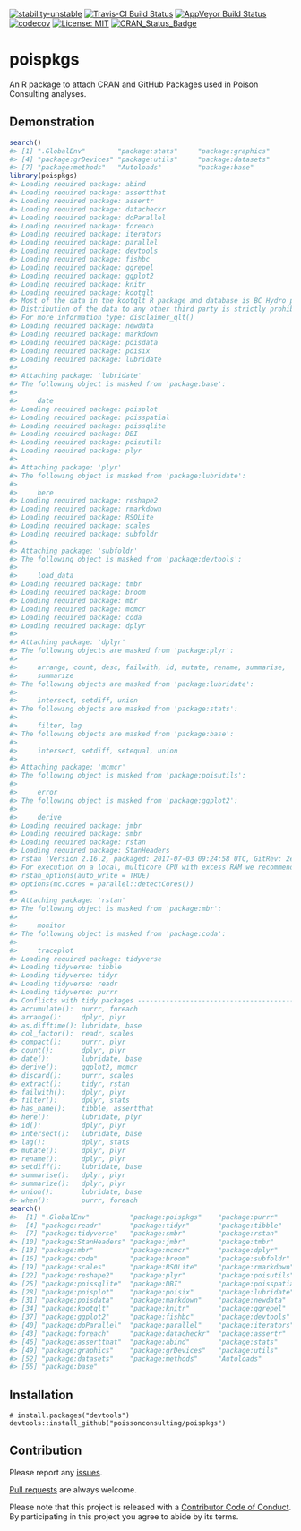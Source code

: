
<!-- README.md is generated from README.Rmd. Please edit that file -->
[![stability-unstable](https://img.shields.io/badge/stability-unstable-yellow.svg)](https://github.com/joethorley/stability-badges#unstable) [![Travis-CI Build Status](https://travis-ci.org/poissonconsulting/poispkgs.svg?branch=master)](https://travis-ci.org/poissonconsulting/poispkgs) [![AppVeyor Build Status](https://ci.appveyor.com/api/projects/status/github/poissonconsulting/poispkgs?branch=master&svg=true)](https://ci.appveyor.com/project/poissonconsulting/poispkgs) [![codecov](https://codecov.io/gh/poissonconsulting/poispkgs/branch/master/graph/badge.svg)](https://codecov.io/gh/poissonconsulting/poispkgs) [![License: MIT](https://img.shields.io/badge/License-MIT-green.svg)](https://opensource.org/licenses/MIT) [![CRAN\_Status\_Badge](http://www.r-pkg.org/badges/version/poispkgs)](https://cran.r-project.org/package=poispkgs)

poispkgs
========

An R package to attach CRAN and GitHub Packages used in Poison Consulting analyses.

Demonstration
-------------

``` r
search()
#> [1] ".GlobalEnv"        "package:stats"     "package:graphics" 
#> [4] "package:grDevices" "package:utils"     "package:datasets" 
#> [7] "package:methods"   "Autoloads"         "package:base"
library(poispkgs)
#> Loading required package: abind
#> Loading required package: assertthat
#> Loading required package: assertr
#> Loading required package: datacheckr
#> Loading required package: doParallel
#> Loading required package: foreach
#> Loading required package: iterators
#> Loading required package: parallel
#> Loading required package: devtools
#> Loading required package: fishbc
#> Loading required package: ggrepel
#> Loading required package: ggplot2
#> Loading required package: knitr
#> Loading required package: kootqlt
#> Most of the data in the kootqlt R package and database is BC Hydro property.
#> Distribution of the data to any other third party is strictly prohibited.
#> For more information type: disclaimer_qlt()
#> Loading required package: newdata
#> Loading required package: markdown
#> Loading required package: poisdata
#> Loading required package: poisix
#> Loading required package: lubridate
#> 
#> Attaching package: 'lubridate'
#> The following object is masked from 'package:base':
#> 
#>     date
#> Loading required package: poisplot
#> Loading required package: poisspatial
#> Loading required package: poissqlite
#> Loading required package: DBI
#> Loading required package: poisutils
#> Loading required package: plyr
#> 
#> Attaching package: 'plyr'
#> The following object is masked from 'package:lubridate':
#> 
#>     here
#> Loading required package: reshape2
#> Loading required package: rmarkdown
#> Loading required package: RSQLite
#> Loading required package: scales
#> Loading required package: subfoldr
#> 
#> Attaching package: 'subfoldr'
#> The following object is masked from 'package:devtools':
#> 
#>     load_data
#> Loading required package: tmbr
#> Loading required package: broom
#> Loading required package: mbr
#> Loading required package: mcmcr
#> Loading required package: coda
#> Loading required package: dplyr
#> 
#> Attaching package: 'dplyr'
#> The following objects are masked from 'package:plyr':
#> 
#>     arrange, count, desc, failwith, id, mutate, rename, summarise,
#>     summarize
#> The following objects are masked from 'package:lubridate':
#> 
#>     intersect, setdiff, union
#> The following objects are masked from 'package:stats':
#> 
#>     filter, lag
#> The following objects are masked from 'package:base':
#> 
#>     intersect, setdiff, setequal, union
#> 
#> Attaching package: 'mcmcr'
#> The following object is masked from 'package:poisutils':
#> 
#>     error
#> The following object is masked from 'package:ggplot2':
#> 
#>     derive
#> Loading required package: jmbr
#> Loading required package: smbr
#> Loading required package: rstan
#> Loading required package: StanHeaders
#> rstan (Version 2.16.2, packaged: 2017-07-03 09:24:58 UTC, GitRev: 2e1f913d3ca3)
#> For execution on a local, multicore CPU with excess RAM we recommend calling
#> rstan_options(auto_write = TRUE)
#> options(mc.cores = parallel::detectCores())
#> 
#> Attaching package: 'rstan'
#> The following object is masked from 'package:mbr':
#> 
#>     monitor
#> The following object is masked from 'package:coda':
#> 
#>     traceplot
#> Loading required package: tidyverse
#> Loading tidyverse: tibble
#> Loading tidyverse: tidyr
#> Loading tidyverse: readr
#> Loading tidyverse: purrr
#> Conflicts with tidy packages ----------------------------------------------
#> accumulate():  purrr, foreach
#> arrange():     dplyr, plyr
#> as.difftime(): lubridate, base
#> col_factor():  readr, scales
#> compact():     purrr, plyr
#> count():       dplyr, plyr
#> date():        lubridate, base
#> derive():      ggplot2, mcmcr
#> discard():     purrr, scales
#> extract():     tidyr, rstan
#> failwith():    dplyr, plyr
#> filter():      dplyr, stats
#> has_name():    tibble, assertthat
#> here():        lubridate, plyr
#> id():          dplyr, plyr
#> intersect():   lubridate, base
#> lag():         dplyr, stats
#> mutate():      dplyr, plyr
#> rename():      dplyr, plyr
#> setdiff():     lubridate, base
#> summarise():   dplyr, plyr
#> summarize():   dplyr, plyr
#> union():       lubridate, base
#> when():        purrr, foreach
search()
#>  [1] ".GlobalEnv"          "package:poispkgs"    "package:purrr"      
#>  [4] "package:readr"       "package:tidyr"       "package:tibble"     
#>  [7] "package:tidyverse"   "package:smbr"        "package:rstan"      
#> [10] "package:StanHeaders" "package:jmbr"        "package:tmbr"       
#> [13] "package:mbr"         "package:mcmcr"       "package:dplyr"      
#> [16] "package:coda"        "package:broom"       "package:subfoldr"   
#> [19] "package:scales"      "package:RSQLite"     "package:rmarkdown"  
#> [22] "package:reshape2"    "package:plyr"        "package:poisutils"  
#> [25] "package:poissqlite"  "package:DBI"         "package:poisspatial"
#> [28] "package:poisplot"    "package:poisix"      "package:lubridate"  
#> [31] "package:poisdata"    "package:markdown"    "package:newdata"    
#> [34] "package:kootqlt"     "package:knitr"       "package:ggrepel"    
#> [37] "package:ggplot2"     "package:fishbc"      "package:devtools"   
#> [40] "package:doParallel"  "package:parallel"    "package:iterators"  
#> [43] "package:foreach"     "package:datacheckr"  "package:assertr"    
#> [46] "package:assertthat"  "package:abind"       "package:stats"      
#> [49] "package:graphics"    "package:grDevices"   "package:utils"      
#> [52] "package:datasets"    "package:methods"     "Autoloads"          
#> [55] "package:base"
```

Installation
------------

    # install.packages("devtools")
    devtools::install_github("poissonconsulting/poispkgs")

Contribution
------------

Please report any [issues](https://github.com/poissonconsulting/poispkgs/issues).

[Pull requests](https://github.com/poissonconsulting/poispkgs/pulls) are always welcome.

Please note that this project is released with a [Contributor Code of Conduct](https://github.com/poissonconsulting/poispkgs/blob/master/CONDUCT.md). By participating in this project you agree to abide by its terms.
